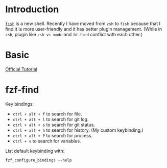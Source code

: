 # Introduction
[`fish`](https://fishshell.com/) is a new shell. Recently I have moved from `zsh` to `fish` because that I find it is more user-friendly and it has better plugin management. (While in `zsh`, plugin like `zsh-vi-mode` and `fd-find` conflict with each other.)

# Basic
[Official Tutorial](https://fishshell.com/docs/current/tutorial.html)

# fzf-find
Key bindings:
- `ctrl + alt + f` to search for file.
- `ctrl + alt + l` to search for git log.
- `ctrl + alt + s` to search for git status.
- `ctrl + alt + h` to search for history. (My custom keybinding.)
- `ctrl + alt + P` to search for process.
- `ctrl + v` to search for variables.

List default keybinding with:
```fish
fzf_configure_bindings --help
```
